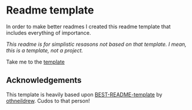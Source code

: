 # Readme template

In order to make better readmes I created this readme template that includes everything of importance.

_This readme is for simplistic resasons not based on that template. I mean, this is a template, not a project._

Take me to the [template](TEMPLATE.md)

## Acknowledgements
This template is heavily based upon [BEST-README-template](https://github.com/othneildrew/Best-README-Template) by [othneildrew](https://github.com/othneildrew). Cudos to that person!
